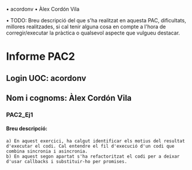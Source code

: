 • acordonv
• Àlex Cordón Vila


• TODO: Breu descripció del que s'ha realitzat en aquesta PAC, dificultats, millores realitzades, si cal tenir alguna cosa en compte a l'hora de corregir/executar la pràctica o qualsevol aspecte que vulgueu destacar.


# Informe PAC2

## Login UOC: **acordonv**

## Nom i cognoms: **Àlex Cordón Vila**

### **PAC2_Ej1**

#### **Breu descripció:** 
    a) En aquest exercici, ha calgut identificar els motius del resultat d'executar el codi. Cal entendre el fil d'execució d'un codi que combina sincronia i asincronia.
    b) En aquest segon apartat s'ha refactoritzat el codi per a deixar d'usar callbacks i substituir-ho per promises.